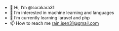 - 👋 Hi, I’m @sorakara31
- 👀 I’m interested in machine learning and languages
- 🌱 I’m currently learning laravel and php
- 📫 How to reach me rain.isen31@gmail.com
